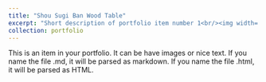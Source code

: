 ```yaml
---
title: "Shou Sugi Ban Wood Table"
excerpt: "Short description of portfolio item number 1<br/><img width='500' src='/images/other_table.jpg'>"
collection: portfolio
---
```


This is an item in your portfolio. It can be have images or nice text. If you name the file .md, it will be parsed as markdown. If you name the file .html, it will be parsed as HTML. 
